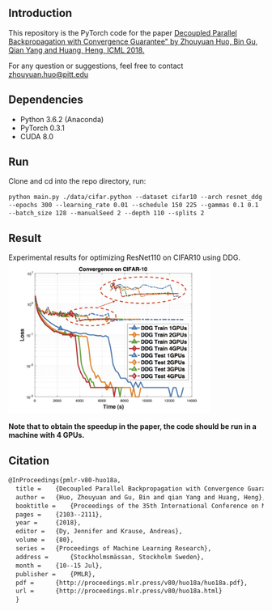 ## Introduction

This repository is the PyTorch code for the paper [Decoupled Parallel Backpropagation with Convergence Guarantee" by Zhouyuan Huo, Bin Gu, Qian Yang and Huang, Heng, ICML 2018.](https://arxiv.org/pdf/1804.10574.pdf)

For any question or suggestions, feel free to contact zhouyuan.huo@pitt.edu

## Dependencies

* Python 3.6.2 (Anaconda)
* PyTorch 0.3.1
* CUDA 8.0


## Run

Clone and cd into the repo directory, run: 
```
python main.py ./data/cifar.python --dataset cifar10 --arch resnet_ddg --epochs 300 --learning_rate 0.01 --schedule 150 225 --gammas 0.1 0.1 --batch_size 128 --manualSeed 2 --depth 110 --splits 2
``` 


## Result

Experimental results for optimizing ResNet110 on CIFAR10 using DDG.
<img src="results/result.jpg" width="400">


**Note that to obtain the speedup in the paper, the code should be run in a machine with 4 GPUs.**


 
## Citation 

```latex
@InProceedings{pmlr-v80-huo18a,
  title = 	 {Decoupled Parallel Backpropagation with Convergence Guarantee},
  author = 	 {Huo, Zhouyuan and Gu, Bin and qian Yang and Huang, Heng},
  booktitle = 	 {Proceedings of the 35th International Conference on Machine Learning},
  pages = 	 {2103--2111},
  year = 	 {2018},
  editor = 	 {Dy, Jennifer and Krause, Andreas},
  volume = 	 {80},
  series = 	 {Proceedings of Machine Learning Research},
  address = 	 {Stockholmsmässan, Stockholm Sweden},
  month = 	 {10--15 Jul},
  publisher = 	 {PMLR},
  pdf = 	 {http://proceedings.mlr.press/v80/huo18a/huo18a.pdf},
  url = 	 {http://proceedings.mlr.press/v80/huo18a.html}
  }
```
